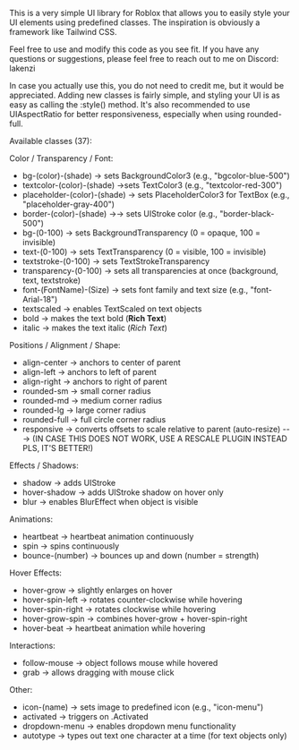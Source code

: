This is a very simple UI library for Roblox that allows you to easily style your UI elements using predefined classes.
The inspiration is obviously a framework like Tailwind CSS.

Feel free to use and modify this code as you see fit. If you have any questions or suggestions, please feel free to reach out to me on Discord: lakenzi

In case you actually use this, you do not need to credit me, but it would be appreciated.
Adding new classes is fairly simple, and styling your UI is as easy as calling the :style() method.
It's also recommended to use UIAspectRatio for better responsiveness, especially when using rounded-full.

Available classes (37):

Color / Transparency / Font:
- bg-(color)-(shade) -> sets BackgroundColor3 (e.g., "bgcolor-blue-500")
- textcolor-(color)-(shade) ->sets TextColor3 (e.g., "textcolor-red-300")
- placeholder-(color)-(shade) -> sets PlaceholderColor3 for TextBox (e.g., "placeholder-gray-400")
- border-(color)-(shade) →-> sets UIStroke color (e.g., "border-black-500")
- bg-(0-100) -> sets BackgroundTransparency (0 = opaque, 100 = invisible)
- text-(0-100) -> sets TextTransparency (0 = visible, 100 = invisible)
- textstroke-(0-100) -> sets TextStrokeTransparency
- transparency-(0-100) -> sets all transparencies at once (background, text, textstroke)
- font-(FontName)-(Size) -> sets font family and text size (e.g., "font-Arial-18")
- textscaled -> enables TextScaled on text objects
- bold -> makes the text bold (<b>Rich Text</b>)
- italic -> makes the text italic (<i>Rich Text</i>)

Positions / Alignment / Shape:
- align-center -> anchors to center of parent
- align-left -> anchors to left of parent
- align-right -> anchors to right of parent
- rounded-sm -> small corner radius
- rounded-md -> medium corner radius
- rounded-lg -> large corner radius
- rounded-full -> full circle corner radius
- responsive -> converts offsets to scale relative to parent (auto-resize) ---> (IN CASE THIS DOES NOT WORK, USE A RESCALE PLUGIN INSTEAD PLS, IT'S BETTER!)

Effects / Shadows:
- shadow ->  adds UIStroke
- hover-shadow ->  adds UIStroke shadow on hover only
- blur -> enables BlurEffect when object is visible

Animations:
- heartbeat -> heartbeat animation continuously
- spin -> spins continuously
- bounce-(number) -> bounces up and down (number = strength)

Hover Effects:
- hover-grow -> slightly enlarges on hover
- hover-spin-left -> rotates counter-clockwise while hovering
- hover-spin-right -> rotates clockwise while hovering
- hover-grow-spin -> combines hover-grow + hover-spin-right
- hover-beat -> heartbeat animation while hovering

Interactions:
- follow-mouse -> object follows mouse while hovered
- grab -> allows dragging with mouse click

Other:
- icon-(name) -> sets image to predefined icon (e.g., "icon-menu")
- activated -> triggers on .Activated
- dropdown-menu -> enables dropdown menu functionality
- autotype -> types out text one character at a time (for text objects only)
